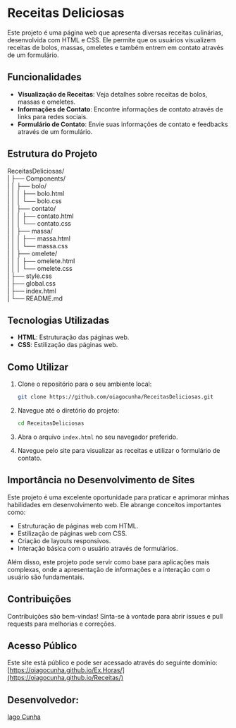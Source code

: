 # Receitas Deliciosas

Este projeto é uma página web que apresenta diversas receitas culinárias, desenvolvida com HTML e CSS. Ele permite que os usuários visualizem receitas de bolos, massas, omeletes e também entrem em contato através de um formulário.

## Funcionalidades

- **Visualização de Receitas**: Veja detalhes sobre receitas de bolos, massas e omeletes.
- **Informações de Contato**: Encontre informações de contato através de links para redes sociais.
- **Formulário de Contato**: Envie suas informações de contato e feedbacks através de um formulário.

## Estrutura do Projeto

ReceitasDeliciosas/  
| ├── Components/  
| │   ├── bolo/  
| │   │   ├── bolo.html  
| │   │   └── bolo.css  
| │   ├── contato/  
| │   │   ├── contato.html  
| │   │   └── contato.css  
| │   ├── massa/  
| │   │   ├── massa.html  
| │   │   └── massa.css  
| │   ├── omelete/  
| │   │   ├── omelete.html  
| │   │   └── omelete.css  
| ├── style.css  
| ├── global.css  
| ├── index.html  
| └── README.md  

## Tecnologias Utilizadas

- **HTML**: Estruturação das páginas web.
- **CSS**: Estilização das páginas web.

## Como Utilizar

1. Clone o repositório para o seu ambiente local:
    ```sh
    git clone https://github.com/oiagocunha/ReceitasDeliciosas.git
    ```

2. Navegue até o diretório do projeto:
    ```sh
    cd ReceitasDeliciosas
    ```

3. Abra o arquivo `index.html` no seu navegador preferido.

4. Navegue pelo site para visualizar as receitas e utilizar o formulário de contato.

## Importância no Desenvolvimento de Sites

Este projeto é uma excelente oportunidade para praticar e aprimorar minhas habilidades em desenvolvimento web. Ele abrange conceitos importantes como:

- Estruturação de páginas web com HTML.
- Estilização de páginas web com CSS.
- Criação de layouts responsivos.
- Interação básica com o usuário através de formulários.

Além disso, este projeto pode servir como base para aplicações mais complexas, onde a apresentação de informações e a interação com o usuário são fundamentais.

## Contribuições

Contribuições são bem-vindas! Sinta-se à vontade para abrir issues e pull requests para melhorias e correções.

## Acesso Público

Este site está público e pode ser acessado através do seguinte domínio: [https://oiagocunha.github.io/Ex.Horas/](https://oiagocunha.github.io/Receitas/)

## Desenvolvedor:

[Iago Cunha](https://github.com/oiagocunha)
